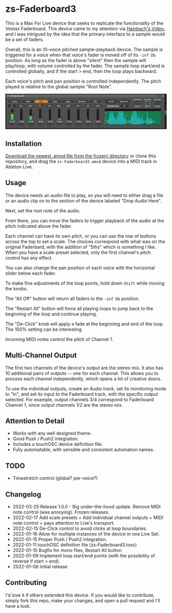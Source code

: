 # zs-Faderboard3

This is a Max For Live device that seeks to replicate the functionality of the Vestax Faderboard. This device came to my attention via [Hainbach's Video](https://www.youtube.com/watch?v=E1Kr0EJwZ-c), and I was intrigued by the idea that the primary interface to a sample would be a set of faders.

Overall, this is an 10-voice pitched sample-playback device. The sample is triggered for a voice when that voice's fader is moved off of its `-inf Db` position. As long as the fader is above "silent" then the sample will play/loop, with volume controlled by the fader. The sample loop start/end is controlled globally, and if the start > end, then the loop plays backward.

Each voice's pitch and pan position is controlled independently. The pitch played is relative to the global sample "Root Note".

![How it Looks](images/device.png)

## Installation

[Download the newest .amxd file from the frozen/ directory](https://github.com/zsteinkamp/m4l-zs-Faderboard3/tree/main/frozen/) or clone this repository, and drag the `zs-Faderboard3.amxd` device into a MIDI track in Ableton Live.

## Usage

The device needs an audio file to play, so you will need to either drag a file or an audio clip on to the section of the device labeled "Drop Audio Here".

Next, set the root note of the audio.

From there, you can move the faders to trigger playback of the audio at the pitch indicated above the fader.

Each channel can have its own pitch, or you can use the row of buttons across the top to set a scale. The choices correspond with what was on the original Faderbard, with the addition of "5ths" which is something I like. When you have a scale preset selected, only the first channel's pitch control has any effect.

You can also change the pan position of each voice with the horizontal slider below each fader.

To make fine adjustments of the loop points, hold down `Shift` while moving the knobs.

The "All Off" button will return all faders to the `-inf Db` position.

The "Restart All" button will force all playing loops to jump back to the beginning of the loop and continue playing.

The "De-Click" knob will apply a fade at the beginning and end of the loop. The 100% setting can be interesting.

Incoming MIDI notes control the pitch of Channel 1.

## Multi-Channel Output

The first two channels of the device's output are the stereo mix. It also has 10 additional pairs of outputs -- one for each channel. This allows you to process each channel independently, which opens a lot of creative doors.

To use the individual outputs, create an Audio track, set its monitoring mode to "In", and set its input to the Faderboard track, with the specific output selected. For example, output channels 3/4 correspond to Faderboard Channel 1, since output channels 1/2 are the stereo mix.

## Attention to Detail

* Works with any well designed theme.
* Good Push / Push2 integration.
* Includes a touchOSC device definition file.
* Fully automatable, with sensible and consistent automation names.

## TODO

* Timestretch control (global? per-voice?)

## Changelog

* 2022-03-25 Release 1.0.0 - Big under-the-hood update. Remove MIDI note control (was annoying). Frozen releases.
* 2022-02-17 Add scale presets + Add individual channel outputs + MIDI note control + pays attention to Live's transport.
* 2022-02-15 De-Click control to avoid clicks at loop boundaries.
* 2022-01-16 Allow for multiple instances of the device in one Live Set.
* 2022-01-15 Proper Push / Push2 integration.
* 2022-01-11 touchOSC definition file (zs-Faderboard3.tosc)
* 2022-01-10 Bugfix for mono files, Restart All button
* 2022-01-09 Implement loop start/end points (with the possibility of reverse if start > end).
* 2022-01-08 Initial release

## Contributing

I'd love it if others extended this device. If you would like to contribute, simply fork this repo, make your changes, and open a pull request and I'll have a look.
